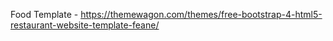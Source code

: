 Food Template - https://themewagon.com/themes/free-bootstrap-4-html5-restaurant-website-template-feane/
